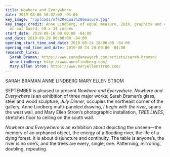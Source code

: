 ```yaml
---
title: Nowhere and Everywhere
date: 2019-08-06 16:02:00 -04:00
key_image: "/uploads/of%20equal%20measure.jpg"
key_image_credit: Anne Lindberg, of equal measure, 2019, graphite and colored pencil
  on mat board, 59 x 34 inches
start_date: 2019-08-16 00:00:00 -04:00
end_date: 2019-09-29 00:00:00 -04:00
opening_start_time_and_date: 2019-08-24 18:00:00 -04:00
opening_end_time_and_date: 2019-08-24 20:00:00 -04:00
research_links:
  Sarah Braman: https://www.canadanewyork.com/artists/sarah-braman/
  Anne Lindberg: http://www.annelindberg.com/
  Mary Ellen Strom: https://www.maryellenstrom.com/
---
```


SARAH BRAMAN
ANNE LINDBERG
MARY ELLEN STROM

SEPTEMBER is pleased to present *Nowhere and Everywhere*. *Nowhere and Everywhere* is an exhibition of three major works; Sarah Braman’s glass, steel and wood sculpture, *July Dinner*, occupies the northeast corner of the gallery, Anne Lindberg multi-paneled drawing, *I begin with the river*, spans the west wall, and Mary Ellen Strom’s photographic installation, *TREE LINES*, stretches floor to ceiling on the south wall. 

*Nowhere and Everywhere* is an exhibition about depicting the unseen—the memory of an orphaned object, the energy of a flooding river, the life of a dying forest. It is about disjuncture and continuity. The table is anyone’s, the river is no one’s, and the trees are every, single, one. Patterning, mirroring, doubling, repeating.



